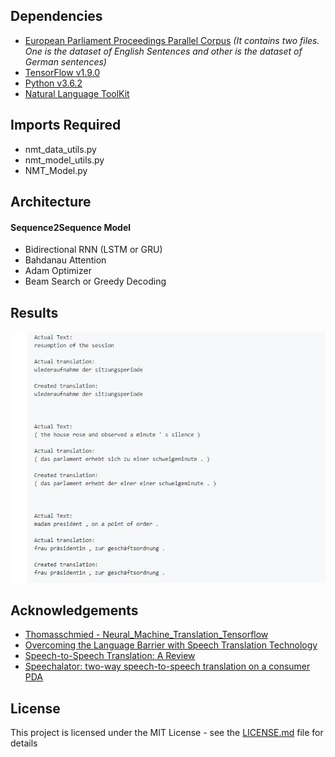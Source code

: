 ## Dependencies
- [European Parliament Proceedings Parallel Corpus](http://www.statmt.org/europarl/v7/de-en.tgz)
  _(It contains two files. One is the dataset of English Sentences and other is the dataset of German sentences)_
- [TensorFlow v1.9.0](https://www.tensorflow.org/install/#download-and-setup)
- [Python v3.6.2](https://www.python.org/downloads/release/python-370/)
- [Natural Language ToolKit](https://www.nltk.org/)

## Imports Required 
- nmt_data_utils.py
- nmt_model_utils.py
- NMT_Model.py

## Architecture
#### Sequence2Sequence Model
- Bidirectional RNN (LSTM or GRU)
- Bahdanau Attention
- Adam Optimizer
- Beam Search or Greedy Decoding

## Results
![alt text](Images/Results.JPG)

## Acknowledgements
- [Thomasschmied - Neural_Machine_Translation_Tensorflow](https://github.com/thomasschmied/Neural_Machine_Translation_Tensorflow)
- [Overcoming the Language Barrier with Speech Translation Technology](http://citeseerx.ist.psu.edu/viewdoc/download?doi=10.1.1.472.1019&rep=rep1&type=pdf)
- [Speech-to-Speech Translation: A Review](https://pdfs.semanticscholar.org/0fa1/911622a6c0a3dd43fefbdf2695ebdb7e10fa.pdf)
- [Speechalator: two-way speech-to-speech translation on a consumer PDA](https://www.cs.cmu.edu/~awb/papers/eurospeech2003/speechalator.pdf)

## License
This project is licensed under the MIT License - see the [LICENSE.md](./LICENSE) file for details

